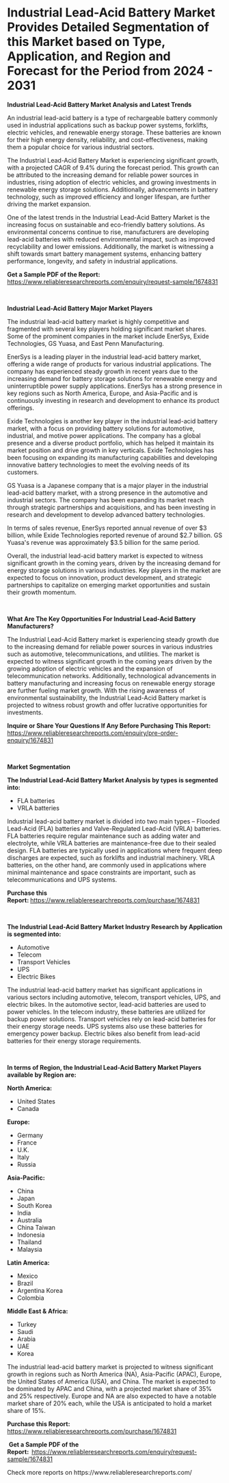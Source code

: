 <p><h1>Industrial Lead-Acid Battery Market Provides Detailed Segmentation of this Market based on Type, Application, and Region and Forecast for the Period from 2024 - 2031</h1></p><p><strong>Industrial Lead-Acid Battery Market Analysis and Latest Trends</strong></p>
<p><p>An industrial lead-acid battery is a type of rechargeable battery commonly used in industrial applications such as backup power systems, forklifts, electric vehicles, and renewable energy storage. These batteries are known for their high energy density, reliability, and cost-effectiveness, making them a popular choice for various industrial sectors.</p><p>The Industrial Lead-Acid Battery Market is experiencing significant growth, with a projected CAGR of 9.4% during the forecast period. This growth can be attributed to the increasing demand for reliable power sources in industries, rising adoption of electric vehicles, and growing investments in renewable energy storage solutions. Additionally, advancements in battery technology, such as improved efficiency and longer lifespan, are further driving the market expansion.</p><p>One of the latest trends in the Industrial Lead-Acid Battery Market is the increasing focus on sustainable and eco-friendly battery solutions. As environmental concerns continue to rise, manufacturers are developing lead-acid batteries with reduced environmental impact, such as improved recyclability and lower emissions. Additionally, the market is witnessing a shift towards smart battery management systems, enhancing battery performance, longevity, and safety in industrial applications.</p></p>
<p><strong>Get a Sample PDF of the Report:&nbsp;</strong> <a href="https://www.reliableresearchreports.com/enquiry/request-sample/1674831">https://www.reliableresearchreports.com/enquiry/request-sample/1674831</a></p>
<p>&nbsp;</p>
<p><strong>Industrial Lead-Acid Battery Major Market Players</strong></p>
<p><p>The industrial lead-acid battery market is highly competitive and fragmented with several key players holding significant market shares. Some of the prominent companies in the market include EnerSys, Exide Technologies, GS Yuasa, and East Penn Manufacturing.</p><p>EnerSys is a leading player in the industrial lead-acid battery market, offering a wide range of products for various industrial applications. The company has experienced steady growth in recent years due to the increasing demand for battery storage solutions for renewable energy and uninterruptible power supply applications. EnerSys has a strong presence in key regions such as North America, Europe, and Asia-Pacific and is continuously investing in research and development to enhance its product offerings.</p><p>Exide Technologies is another key player in the industrial lead-acid battery market, with a focus on providing battery solutions for automotive, industrial, and motive power applications. The company has a global presence and a diverse product portfolio, which has helped it maintain its market position and drive growth in key verticals. Exide Technologies has been focusing on expanding its manufacturing capabilities and developing innovative battery technologies to meet the evolving needs of its customers.</p><p>GS Yuasa is a Japanese company that is a major player in the industrial lead-acid battery market, with a strong presence in the automotive and industrial sectors. The company has been expanding its market reach through strategic partnerships and acquisitions, and has been investing in research and development to develop advanced battery technologies.</p><p>In terms of sales revenue, EnerSys reported annual revenue of over $3 billion, while Exide Technologies reported revenue of around $2.7 billion. GS Yuasa's revenue was approximately $3.5 billion for the same period.</p><p>Overall, the industrial lead-acid battery market is expected to witness significant growth in the coming years, driven by the increasing demand for energy storage solutions in various industries. Key players in the market are expected to focus on innovation, product development, and strategic partnerships to capitalize on emerging market opportunities and sustain their growth momentum.</p></p>
<p>&nbsp;</p>
<p><strong>What Are The Key Opportunities For Industrial Lead-Acid Battery Manufacturers?</strong></p>
<p><p>The Industrial Lead-Acid Battery market is experiencing steady growth due to the increasing demand for reliable power sources in various industries such as automotive, telecommunications, and utilities. The market is expected to witness significant growth in the coming years driven by the growing adoption of electric vehicles and the expansion of telecommunication networks. Additionally, technological advancements in battery manufacturing and increasing focus on renewable energy storage are further fueling market growth. With the rising awareness of environmental sustainability, the Industrial Lead-Acid Battery market is projected to witness robust growth and offer lucrative opportunities for investments.</p></p>
<p><strong>Inquire or Share Your Questions If Any Before Purchasing This Report:</strong> <a href="https://www.reliableresearchreports.com/enquiry/pre-order-enquiry/1674831">https://www.reliableresearchreports.com/enquiry/pre-order-enquiry/1674831</a></p>
<p>&nbsp;</p>
<p><strong>Market Segmentation</strong></p>
<p><strong>The Industrial Lead-Acid Battery Market Analysis by types is segmented into:</strong></p>
<p><ul><li>FLA batteries</li><li>VRLA batteries</li></ul></p>
<p><p>Industrial lead-acid battery market is divided into two main types – Flooded Lead-Acid (FLA) batteries and Valve-Regulated Lead-Acid (VRLA) batteries. FLA batteries require regular maintenance such as adding water and electrolyte, while VRLA batteries are maintenance-free due to their sealed design. FLA batteries are typically used in applications where frequent deep discharges are expected, such as forklifts and industrial machinery. VRLA batteries, on the other hand, are commonly used in applications where minimal maintenance and space constraints are important, such as telecommunications and UPS systems.</p></p>
<p><strong>Purchase this Report:&nbsp;</strong><a href="https://www.reliableresearchreports.com/purchase/1674831">https://www.reliableresearchreports.com/purchase/1674831</a></p>
<p>&nbsp;</p>
<p><strong>The Industrial Lead-Acid Battery Market Industry Research by Application is segmented into:</strong></p>
<p><ul><li>Automotive</li><li>Telecom</li><li>Transport Vehicles</li><li>UPS</li><li>Electric Bikes</li></ul></p>
<p><p>The industrial lead-acid battery market has significant applications in various sectors including automotive, telecom, transport vehicles, UPS, and electric bikes. In the automotive sector, lead-acid batteries are used to power vehicles. In the telecom industry, these batteries are utilized for backup power solutions. Transport vehicles rely on lead-acid batteries for their energy storage needs. UPS systems also use these batteries for emergency power backup. Electric bikes also benefit from lead-acid batteries for their energy storage requirements.</p></p>
<p>&nbsp;</p>
<p><strong>In terms of Region, the Industrial Lead-Acid Battery Market Players available by Region are:</strong></p>
<p>
    <p> <strong> North America: </strong>
        <ul>
            <li>United States</li>
            <li>Canada</li>
        </ul>
        </p> 
    <p> <strong> Europe: </strong>
        <ul>
            <li>Germany</li>
            <li>France</li>
            <li>U.K.</li>
            <li>Italy</li>
            <li>Russia</li>
        </ul>
        </p> 
    <p> <strong> Asia-Pacific: </strong>
        <ul>
            <li>China</li>
            <li>Japan</li>
            <li>South Korea</li>
            <li>India</li>
            <li>Australia</li>
            <li>China Taiwan</li>
            <li>Indonesia</li>
            <li>Thailand</li>
            <li>Malaysia</li>
        </ul>
        </p> 
    <p> <strong> Latin America: </strong>
        <ul>
            <li>Mexico</li>
            <li>Brazil</li>
            <li>Argentina Korea</li>
            <li>Colombia</li>
        </ul>
        </p> 
    <p> <strong> Middle East & Africa: </strong>
        <ul>
            <li>Turkey</li>
            <li>Saudi</li>
            <li>Arabia</li>
            <li>UAE</li>
            <li>Korea</li>
        </ul>
    </p>
    </p>
<p><p>The industrial lead-acid battery market is projected to witness significant growth in regions such as North America (NA), Asia-Pacific (APAC), Europe, the United States of America (USA), and China. The market is expected to be dominated by APAC and China, with a projected market share of 35% and 25% respectively. Europe and NA are also expected to have a notable market share of 20% each, while the USA is anticipated to hold a market share of 15%.</p></p>
<p><strong>Purchase this Report: </strong><a href="https://www.reliableresearchreports.com/purchase/1674831">https://www.reliableresearchreports.com/purchase/1674831</a></p>
<p>&nbsp;<strong>Get a Sample PDF of the Report:&nbsp;&nbsp;</strong><a href="https://www.reliableresearchreports.com/enquiry/request-sample/1674831">https://www.reliableresearchreports.com/enquiry/request-sample/1674831</a></p>
<p><strong></strong></p>
<p>Check more reports on https://www.reliableresearchreports.com/</p>